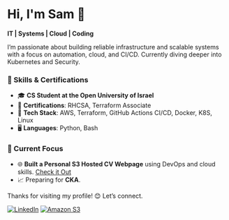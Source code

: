 # Hi, I'm Sam 👋

**IT | Systems | Cloud | Coding**

I’m passionate about building reliable infrastructure and scalable systems with a focus on automation, cloud, and CI/CD. Currently diving deeper into Kubernetes and Security.

### 🔧 Skills & Certifications
- 🎓 **CS Student at the Open University of Israel**
- 📜 **Certifications**: RHCSA, Terraform Associate
- 💼 **Tech Stack**: AWS, Terraform, GitHub Actions CI/CD, Docker, K8S, Linux
- 🖥️ **Languages**: Python, Bash 

### 🌱 Current Focus
- 🌐 **Built a Personal S3 Hosted CV Webpage** using DevOps and cloud skills. [Check it Out](https://www.samuelalber.com/)
- 📈 Preparing for **CKA**. 

Thanks for visiting my profile! 😊 Let’s connect. 

[![LinkedIn](https://img.shields.io/badge/linkedin-%230077B5.svg?style=for-the-badge&logo=linkedin&logoColor=white)](https://www.linkedin.com/in/samuel-albershtein-ba82931a0/)
[![Amazon S3](https://img.shields.io/badge/Amazon%20S3-FF9900?style=for-the-badge&logo=amazons3&logoColor=white)](https://www.samuelalber.com/)

